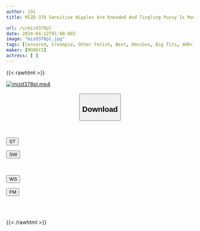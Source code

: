 ```yaml
---
author: j91
title: MIZD-378 Sensitive Nipples Are Kneaded And Tingling Pussy Is Made To Cum With A Gun Thrusting Piston. Nipple Tampering Intercourse BEST

url: /v/mizd378pl
date: 2024-04-12T01:00:00Z
image: "mizd378pl.jpg"
tags: [Censored, Creampie, Other Fetish, Best, Omnibus, Big Tits, 4HR+, Tits	]
maker: [MOODYZ]
actress: [ ]
---
```



{{< rawhtml >}}

<div class="video" data-videoid="0ROO6G3jdBsbldW">
    <a href="javascript:;">
        <img src="/v/mizd378pl/mizd378pl.jpg" width="WIDTH" height="HEIGHT" alt="mizd378pl.mp4" loading="lazy">
    </a>
</div>

<script type="text/javascript" src="https://j91.asia/asset/on-demand-st.js"></script>

<br>
  <link rel="stylesheet" href="https://j91.asia/asset/bs5.css">
  
  <center>
  <button class="btn btn-primary" type="button" data-bs-toggle="collapse" data-bs-target=".multi-collapse" aria-expanded="false" aria-controls="multiCollapseExample1 multiCollapseExample2"><h2>Download</h2></button></center>
</p>
<div class="row">
  <div class="col">
    <div class="collapse multi-collapse" id="multiCollapseExample1">
      <div class="card card-body">
	      	      <br>
<div class="buttons">  
<p><a href="https://streamtape.to/v/0ROO6G3jdBsbldW" target="_blank"><button class="btn-hover color-3"><i class="fa fa-download"></i> ST</button></a></p>
<p><a href="https://asnwish.com/pm3ahqyd8rvn" target="_blank"><button class="btn-hover color-2"><i class="fa fa-download"></i> SW</button></a></p></div>
    </div>
  </div>
</div>
  <div class="col">
    <div class="collapse multi-collapse" id="multiCollapseExample2">
      <div class="card card-body">
	      <br>
<div class="buttons">
<p><a href="https://wolfstream.tv/k0tlbj5yag0g"><button class="btn-hover color-9"><i class="fa fa-download"></i> WS</button></a></p>
<p><a href="https://filemoon.sx/d/s5jmu0z97e1n"><button class="btn-hover color-8"><i class="fa fa-download"></i> FM</button></a></p></div>
<br><br>
      </div>
    </div>
  </div>
</div>

{{< /rawhtml >}}